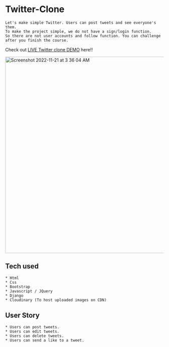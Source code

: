 # Twitter-Clone
```
Let's make simple Twitter. Users can post tweets and see everyone's them.
To make the project simple, we do not have a sign/login function.
So there are not user accounts and follow function. You can challenge after you finish the course.
```
Check out [LIVE Twitter clone DEMO](https://twitterclone-1.ved7.repl.co/) here!!


<img width="624" alt="Screenshot 2022-11-21 at 3 36 04 AM" src="https://user-images.githubusercontent.com/99425379/202928807-b3747073-4da8-453f-9fe1-d8d6d47eeb02.png">



## Tech used
```
* Html
* Css
* Bootstrap
* Javascript / JQuery
* Django
* Cloudinary (To host uploaded images on CDN)
```
## User Story
```
* Users can post tweets.
* Users can edit tweets.
* Users can delete tweets.
* Users can send a like to a tweet.
```
